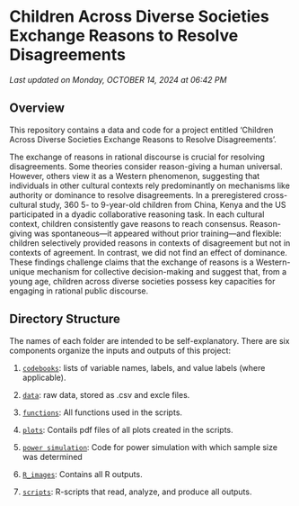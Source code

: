 
Children Across Diverse Societies Exchange Reasons to Resolve Disagreements
================

*Last updated on Monday, OCTOBER 14, 2024 at 06:42 PM*

## Overview

This repository contains a data and code for a project entitled ‘Children Across Diverse Societies Exchange Reasons to Resolve Disagreements’.

The exchange of reasons in rational discourse is crucial for resolving disagreements. Some theories consider reason-giving a human universal. However, others view it as a Western phenomenon, suggesting that individuals in other cultural contexts rely predominantly on mechanisms like authority or dominance to resolve disagreements. In a preregistered cross-cultural study, 360 5- to 9-year-old children from China, Kenya and the US participated in a dyadic collaborative reasoning task. In each cultural context, children consistently gave reasons to reach consensus. Reason-giving was spontaneous—it appeared without prior training—and flexible: children selectively provided reasons in contexts of disagreement but not in contexts of agreement. In contrast, we did not find an effect of dominance. These findings challenge claims that the exchange of reasons is a Western-unique mechanism for collective decision-making and suggest that, from a young age, children across diverse societies possess key capacities for engaging in rational public discourse.

## Directory Structure

The names of each folder are intended to be self-explanatory. There are
six components organize the inputs and outputs of this project:

1.  [`codebooks`](https://github.com/HannaSchleihauf/Disagreement_Reason_shared/tree/master/codebooks):
    lists of variable names, labels, and value labels (where
    applicable).
2.  [`data`](https://github.com/HannaSchleihauf/Disagreement_Reason_shared/tree/master/data):
    raw data, stored as .csv and excle files.

3. 
    [`functions`](https://github.com/HannaSchleihauf/Disagreement_Reason_shared/tree/master/functions):
    All functions used in the scripts.
    
4.  [`plots`](https://github.com/HannaSchleihauf/Disagreement_Reason_shared/tree/master/plots):
    Contails pdf files of all plots created in the scripts.
    
5.  [`power simulation`](https://github.com/HannaSchleihauf/Disagreement_Reason_shared/tree/master/power_simulation):
    Code for power simulation with which sample size was determined
    
6.  [`R_images`](https://github.com/HannaSchleihauf/Disagreement_Reason_shared/tree/master/RData_files):
    Contains all R outputs.
7.  [`scripts`](https://github.com/HannaSchleihauf/Disagreement_Reason_shared/tree/master/scripts):
    R-scripts that read, analyze, and produce all outputs.


    

